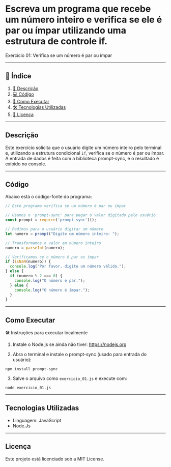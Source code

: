 # Escreva um programa que recebe um número inteiro e verifica se ele é par ou ímpar utilizando uma estrutura de controle if.

Exercício 01: Verifica se um número é par ou ímpar

---

## 📑 Índice

1. [📖 Descrição](#descrição)  
2. [💻 Código](#código)  
3. [🚀 Como Executar](#como-executar)   
4. [🛠️ Tecnologias Utilizadas](#tecnologias-utilizadas)  
5. [📜 Licença](#licença)  

---

## Descrição

Este exercício solicita que o usuário digite um número inteiro pelo terminal e, utilizando a estrutura condicional `if`, verifica se o número é par ou ímpar. 
A entrada de dados é feita com a biblioteca prompt-sync, e o resultado é exibido no console.

---

## Código

Abaixo está o código-fonte do programa:

```JavaScript
// Este programa verifica se um número é par ou ímpar

// Usamos o 'prompt-sync' para pegar o valor digitado pelo usuário
const prompt = require('prompt-sync')();

// Pedimos para o usuário digitar um número
let numero = prompt("Digite um número inteiro: ");

// Transformamos o valor em número inteiro
numero = parseInt(numero);

// Verificamos se o número é par ou ímpar
if (isNaN(numero)) {
  console.log("Por favor, digite um número válido.");
} else {
  if (numero % 2 === 0) {
    console.log("O número é par.");
  } else {
    console.log("O número é ímpar.");
  }
}

```

---

## Como Executar

🛠️ Instruções para executar localmente

1. Instale o Node.js se ainda não tiver: https://nodejs.org

2. Abra o terminal e instale o prompt-sync (usado para entrada do usuário):

```
npm install prompt-sync
```

3. Salve o arquivo como `exercicio_01.js` e execute com:

```
node exercicio_01.js
```

---

## Tecnologias Utilizadas

- Linguagem: JavaScript
- Node.Js

---

## Licença

Este projeto está licenciado sob a MIT License.
